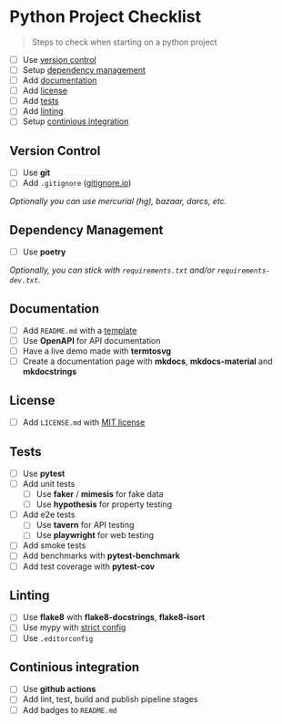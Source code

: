# Python Project Checklist

> Steps to check when starting on a python project

- [ ] Use [version control](#version-control)
- [ ] Setup [dependency management](#dependency-management)
- [ ] Add [documentation](#documentation)
- [ ] Add [license](#license)
- [ ] Add [tests](#tests)
- [ ] Add [linting](#linting)
- [ ] Setup [continious integration](#continious-integration)

## Version Control

- [ ] Use **git**
- [ ] Add `.gitignore` ([gitignore.io](http://gitignore.io/))

*Optionally you can use mercurial (hg), bazaar, darcs, etc.*

## Dependency Management

- [ ] Use **poetry**

*Optionally, you can stick with `requirements.txt`
and/or `requirements-dev.txt`.*

## Documentation

- [ ] Add `README.md` with a [template](https://github.com/pagarme/opensource/tree/master/templates)
- [ ] Use **OpenAPI** for API documentation
- [ ] Have a live demo made with **termtosvg**
- [ ] Create a documentation page with **mkdocs**, **mkdocs-material** and **mkdocstrings**

## License

- [ ] Add `LICENSE.md` with [MIT license](https://raw.githubusercontent.com/IQAndreas/markdown-licenses/master/mit.md)

## Tests

- [ ] Use **pytest**
- [ ] Add unit tests
  - [ ] Use **faker** / **mimesis** for fake data
  - [ ] Use **hypothesis** for property testing
- [ ] Add e2e tests
  - [ ] Use **tavern** for API testing
  - [ ] Use **playwright** for web testing
- [ ] Add smoke tests
- [ ] Add benchmarks with **pytest-benchmark**
- [ ] Add test coverage with **pytest-cov**

## Linting

- [ ] Use **flake8** with **flake8-docstrings**, **flake8-isort**
- [ ] Use mypy with [strict config](TODO)
- [ ] Use `.editorconfig`

## Continious integration

- [ ] Use **github actions**
- [ ] Add lint, test, build and publish pipeline stages
- [ ] Add badges to `README.md`
